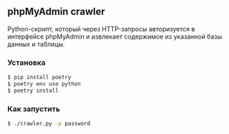 ## phpMyAdmin crawler

Python-скрипт, который через HTTP-запросы авторизуется в
интерфейсе phpMyAdmin и извлекает содержимое из указанной базы данных и таблицы.

### Установка
```bash
$ pip install poetry
$ poetry env use python
$ poetry install
```

### Как запустить
```bash
$ ./crawler.py -p password 
```

